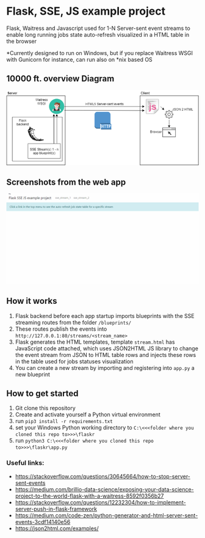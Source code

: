 # Flask, SSE, JS example project
Flask, Waitress and Javascript used for 1-N Server-sent event streams to enable long running jobs state auto-refresh visualized in a HTML table in the browser

*Currently designed to run on Windows, but if you replace Waitress WSGI with Gunicorn for instance, can
run also on *nix based OS

## 10000 ft. overview Diagram
![alt text][diagram]

[diagram]: https://github.com/datahappy1/flask_sse_example_project/blob/master/flaskr/docs/diagram.png "diagram"

## Screenshots from the web app
![alt text][screens]

[screens]: https://github.com/datahappy1/flask_sse_example_project/blob/master/flaskr/docs/screens.gif "screens"


## How it works
1) Flask backend before each app startup imports blueprints with the SSE streaming routes from the folder `/blueprints/`
2) These routes publish the events into `http://127.0.0.1:80/streams/<stream_name>`
3) Flask generates the HTML templates, template `stream.html` has JavaScript code attached, which uses
JSON2HTML JS library to change the event stream from JSON to HTML table rows and injects these rows in the 
table used for jobs statuses visualization
4) You can create a new stream by importing and registering into `app.py` a new blueprint


## How to get started
1) Git clone this repository
2) Create and activate yourself a Python virtual environment
3) run `pip3 install -r requirements.txt`
4) set your Windows Python working directory to `C:\<<<folder where you cloned this repo to>>>\flaskr`
5) run `python3 C:\<<<folder where you cloned this repo to>>>\flaskr\app.py`

### Useful links:
- https://stackoverflow.com/questions/30645664/how-to-stop-server-sent-events 
- https://medium.com/brillio-data-science/exposing-your-data-science-project-to-the-world-flask-with-a-waitress-8592f0356b27
- https://stackoverflow.com/questions/12232304/how-to-implement-server-push-in-flask-framework
- https://medium.com/code-zen/python-generator-and-html-server-sent-events-3cdf14140e56
- https://json2html.com/examples/
